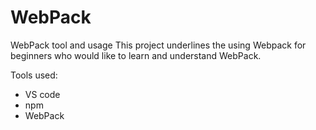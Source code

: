 # WebPack
WebPack tool and usage
This project underlines the using Webpack for beginners who would like to learn and understand WebPack.

Tools used:
- VS code
- npm
- WebPack
